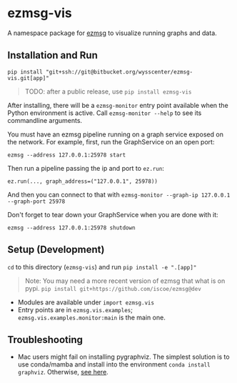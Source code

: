 # ezmsg-vis

A namespace package for [ezmsg](https://github.com/iscoe/ezmsg) to visualize running graphs and data.

## Installation and Run

`pip install "git+ssh://git@bitbucket.org/wysscenter/ezmsg-vis.git[app]"`

> TODO: after a public release, use `pip install ezmsg-vis`

After installing, there will be a `ezmsg-monitor` entry point available when the Python environment is active. Call `ezmsg-monitor --help` to see its commandline arguments.

You must have an ezmsg pipeline running on a graph service exposed on the network. For example, first, run the GraphService on an open port:

`ezmsg --address 127.0.0.1:25978 start`

Then run a pipeline passing the ip and port to `ez.run`:

`ez.run(..., graph_address=("127.0.0.1", 25978))`

And then you can connect to that with `ezmsg-monitor --graph-ip 127.0.0.1 --graph-port 25978`

Don't forget to tear down your GraphService when you are done with it:

`ezmsg --address 127.0.0.1:25978 shutdown`

## Setup (Development)

`cd` to this directory (`ezmsg-vis`) and run `pip install -e ".[app]"`

> Note: You may need a more recent version of ezmsg that what is on pypi. `pip install git+https://github.com/iscoe/ezmsg@dev`

* Modules are available under `import ezmsg.vis`
* Entry points are in `ezmsg.vis.examples`; `ezmsg.vis.examples.monitor:main` is the main one.

## Troubleshooting

* Mac users might fail on installing pygraphviz. The simplest solution is to use conda/mamba and install into the environment `conda install graphviz`. Otherwise, [see here](https://github.com/pygraphviz/pygraphviz/issues/398#issuecomment-1038476921).
